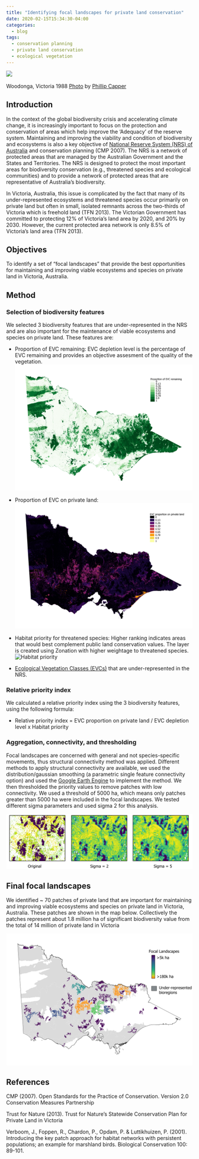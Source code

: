 ```yaml
---
title: "Identifying focal landscapes for private land conservation"
date: 2020-02-15T15:34:30-04:00
categories:
  - blog
tags:
  - conservation planning
  - private land conservation
  - ecological vegetation
---
```


![](https://upload.wikimedia.org/wikipedia/commons/thumb/1/1e/View_over_Wodonga%2C_Victoria_in_1988.jpg/800px-View_over_Wodonga%2C_Victoria_in_1988.jpg?20091125100921)

Woodonga, Victoria 1988 [Photo](https://commons.wikimedia.org/wiki/File:View_over_Wodonga,_Victoria_in_1988.jpg) by [Phillip Capper](https://www.flickr.com/photos/42033648@N00)

## Introduction
In the context of the global biodiversity crisis and accelerating climate change, it is increasingly important to focus on the protection and conservation of areas which help improve the ‘Adequacy’  of the reserve system. Maintaining and improving the viability and condition of biodiversity and ecosystems is also a key objective of [National Reserve System (NRS) of Australia](https://www.dcceew.gov.au/environment/land/nrs) and conservation planning (CMP 2007). The NRS is a network of protected areas that are managed by the Australian Government and the States and Territories. The NRS is designed to protect the most important areas for biodiversity conservation (e.g., threatened species and ecological communities) and to provide a network of protected areas that are representative of Australia’s biodiversity. 

In Victoria, Australia, this issue is complicated by the fact that many of its under-represented ecosystems and threatened species occur primarily on private land but often in small, isolated remnants across the two-thirds of Victoria which is freehold land (TFN 2013). The Victorian Government has committed to protecting 12% of Victoria’s land area by 2020, and 20% by 2030. However, the current protected area network is only 8.5% of Victoria’s land area (TFN 2013).

## Objectives
To identify a set of “focal landscapes” that provide the best opportunities for maintaining and improving viable ecosystems and species on private land in Victoria, Australia. 

## Method   
### Selection of biodiversity features
We selected 3 biodiversity features that are under-represented in the NRS and are also important for the maintenance of viable ecosystems and species on private land. These features are:

* Proportion of EVC remaining: EVC depletion level is the percentage of EVC remaining and provides an objective assesment of the quality of the vegetation. 
![Proportion of EVC remaining](/assets/images/fl/evc_remain.png)

* Proportion of EVC on private land: 
![Proportion of EVC remaining](/assets/images/fl/evc_proportion_on_pl.png)

* Habitat priority for threatened species: Higher ranking indicates areas that would best complement public land conservation values. The layer is created using Zonation with higher weightage to threatened species.
![Habitat priority](/assets/images/fl/habitat.png)   

* [Ecological Vegetation Classes (EVCs)](https://www.environment.gov.au/biodiversity/abrs/online-resources/fauna/evc) that are under-represented in the NRS. 

### Relative priority index
We calculated a relative priority index using the 3 biodiversity features, using the following formula:

* Relative priority index = EVC proportion on private land / EVC depletion level x Habitat priority

### Aggregation, connectivity, and thresholding
Focal landscapes are concerned with general and not species-specific movements, thus structural connectivity method was applied. Different methods to apply structural connectivity are available, we used the distribution/gaussian smoothing (a parametric single feature connectivity option) and used the [Google Earth Engine](https://earthengine.google.com/) to implement the method. We then thresholded the priority values to remove patches with low connectivity. We used a threshold of 5000 ha, which means only patches greater than 5000 ha were included in the focal landscapes. We tested different sigma parameters and used sigma 2 for this analysis.

![Impact of different sigma parameters](/assets/images/fl/gaussian.png)

## Final focal landscapes

We identified ~ 70 patches of private land that are important for maintaining and improving viable ecosystems and species on private land in Victoria, Australia. These patches are shown in the map below. Collectively the patches represent about 1.8 million ha of significant biodiversity value from the total of 14 million of private land in Victoria

![Focal landscapes](/assets/images/fl/result2.png)

## References 

CMP (2007). Open Standards for the Practice of Conservation. Version 2.0 Conservation Measures Partnership

Trust for Nature (2013). Trust for Nature’s Statewide Conservation Plan for Private Land in Victoria

Verboom, J., Foppen, R., Chardon, P., Opdam, P. & Luttikhuizen, P. (2001). Introducing the key patch approach for habitat networks with persistent populations; an example for marshland birds. Biological Conservation 100: 89-101.










